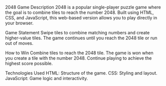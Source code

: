 2048 Game
Description
2048 is a popular single-player puzzle game where the goal is to combine tiles to reach the number 2048. Built using HTML, CSS, and JavaScript, this web-based version allows you to play directly in your browser.

Game Statement
Swipe tiles to combine matching numbers and create higher-value tiles. The game continues until you reach the 2048 tile or run out of moves.

How to Win
Combine tiles to reach the 2048 tile. The game is won when you create a tile with the number 2048. Continue playing to achieve the highest score possible.

Technologies Used
HTML: Structure of the game.
CSS: Styling and layout.
JavaScript: Game logic and interactivity.
